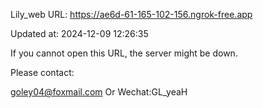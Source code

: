 Lily_web URL: https://ae6d-61-165-102-156.ngrok-free.app

Updated at: 2024-12-09 12:26:35

If you cannot open this URL, the server might be down.

Please contact: 

goley04@foxmail.com Or Wechat:GL_yeaH